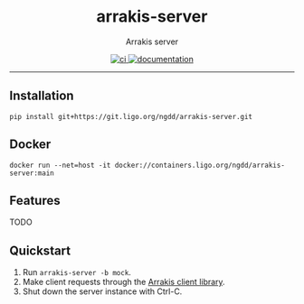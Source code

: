 <h1 align="center">arrakis-server</h1>

<p align="center">Arrakis server</p>

<p align="center">
  <a href="https://git.ligo.org/ngdd/arrakis-server/-/pipelines/latest">
    <img alt="ci" src="https://git.ligo.org/ngdd/arrakis-server/badges/main/pipeline.svg" />
  </a>
  <a href="https://ngdd.docs.ligo.org/arrakis-server/">
    <img alt="documentation" src="https://img.shields.io/badge/docs-mkdocs%20material-blue.svg?style=flat" />
  </a>
</p>

---

## Installation

```
pip install git+https://git.ligo.org/ngdd/arrakis-server.git
```

## Docker

```
docker run --net=host -it docker://containers.ligo.org/ngdd/arrakis-server:main
```

## Features

TODO

## Quickstart

1. Run `arrakis-server -b mock`.
2. Make client requests through the [Arrakis client library](https://git.ligo.org/ngdd/arrakis-python).
3. Shut down the server instance with Ctrl-C.
